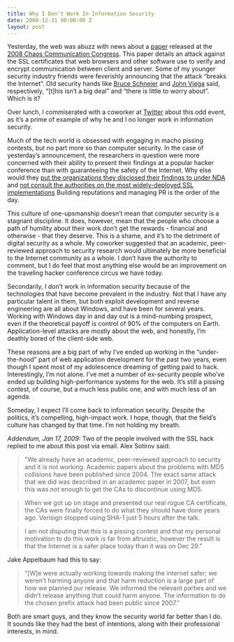 ```yaml
---
title: Why I Don't Work In Information Security
date: 2008-12-31 00:00:00 Z
layout: post
---
```


Yesterday, the web was abuzz with news about a [paper](http://www.win.tue.nl/hashclash/rogue-ca/) released at the [2008 Chaos Communication Congress](http://events.ccc.de/congress/2008/). This paper details an attack against the SSL certificates that web browsers and other software use to verify and encrypt communication between client and server. Some of my younger security industry friends were feverishly announcing that the attack “breaks the Internet”. Old security hands like [Bruce Schneier](http://www.schneier.com/blog/archives/2008/12/forging_ssl_cer.html) and [John Viega](http://blogs.zdnet.com/security/?p=2343) said, respectively, “[t]his isn’t a big deal” and “there is little to worry about”. Which is it?

Over lunch, I commiserated with a coworker at [Twitter](http://twitter.com) about this odd event, as it’s a prime of example of why he and I no longer work in information security.

Much of the tech world is obsessed with engaging in macho pissing contests, but no part more so than computer security. In the case of yesterday’s announcement, the researchers in question were more concerned with their ability to present their findings at a popular hacker conference than with guaranteeing the safety of the Internet. Why else would they [put the organizations they disclosed their findings to under NDA](http://blog.wired.com/27bstroke6/2008/12/berlin.html) and [not consult the authorities on the most widely-deployed SSL implementations](http://www.links.org/?p=480?) Building reputations and managing PR is the order of the day.

This culture of one-upsmanship doesn’t mean that computer security is a stagnant discipline. It does, however, mean that the people who choose a path of humility about their work don’t get the rewards - financial and otherwise - that they deserve. This is a shame, and it’s to the detriment of digital security as a whole. My coworker suggested that an academic, peer-reviewed approach to security research would ultimately be more beneficial to the Internet community as a whole. I don’t have the authority to comment, but I do feel that most anything else would be an improvement on the traveling hacker conference circus we have today.

Secondarily, I don’t work in information security because of the technologies that have become prevalent in the industry. Not that I have any particular talent in them, but both exploit development and reverse engineering are all about Windows, and have been for several years. Working with Windows day in and day out is a mind-numbing prospect, even if the theoretical payoff is control of 90% of the computers on Earth. Application-level attacks are mostly about the web, and honestly, I’m deathly bored of the client-side web.

These reasons are a big part of why I’ve ended up working in the “under-the-hood” part of web application development for the past two years, even though I spent most of my adolescence dreaming of getting paid to hack. Interestingly, I’m not alone. I’ve met a number of ex-security people who’ve ended up building high-performance systems for the web. It’s still a pissing contest, of course, but a much less public one, and with much less of an agenda.

Someday, I expect I’ll come back to information security. Despite the politics, it’s compelling, high-impact work. I hope, though, that the field’s culture has changed by that time. I’m not holding my breath.

*Addendum, Jan 17, 2009:* Two of the people involved with the SSL hack replied to me about this post via email. Alex Sotirov said:

> "We already have an academic, peer-reviewed approach to security and it is not working. Academic papers about the problems with MD5 collisions have been published since 2004. The exact same attack that we did was described in an academic paper in 2007, but even this was not enough to get the CAs to discontinue using MD5.

> When we got up on stage and presented our real rogue CA certificate, the CAs were finally forced to do what they should have done years ago. Verisign stopped using SHA-1 just 5 hours after the talk.

> I am not disputing that this is a pissing contest and that my personal motivation to do this work is far from altruistic, however the result is that the Internet is a safer place today than it was on Dec 29."

Jake Appelbaum had this to say:

> “[W]e were actually working towards making the internet safer; we weren’t harming anyone and that harm reduction is a large part of how we planned our release. We informed the relevant parties and we didn’t release anything that could harm anyone. The information to do the chosen prefix attack had been public since 2007.”

Both are smart guys, and they know the security world far better than I do. It sounds like they had the best of intentions, along with their professional interests, in mind.
